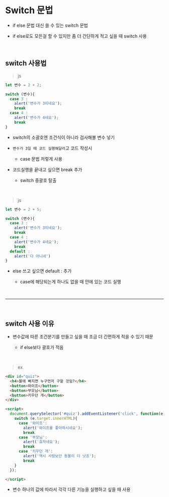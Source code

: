 # Switch 문법

- if else 문법 대신 쓸 수 있는 switch 문법

- if else로도 모든걸 할 수 있지만 좀 더 간단하게 적고 싶을 때 switch 사용

<br> 

switch 사용법
---
> js
```js
let 변수 = 2 + 2;

switch (변수){
  case 3 :
    alert('변수가 3이네요');
    break
  case 4 :
    alert('변수가 4네요');
    break
}
```
- switch의 소괄호엔 조건식이 아니라 검사해볼 변수 넣기

- `변수가 3일 때 코드 실행해달라`고 코드 작성시

    - case 문법 저렇게 사용

- 코드실행을 끝내고 싶으면 break 추가

    - switch 중괄호 탈출

<br>

> js
```js
let 변수 = 2 + 5;

switch (변수){
  case 3 :
    alert('변수가 3이네요');
    break
  case 4 :
    alert('변수가 4네요');
    break
  default : 
    alert('다 아니네')
}
```
- else 쓰고 싶으면 default : 추가

    - case에 해당되는게 하나도 없을 때 안에 있는 코드 실행

<br>

---

<br>

switch 사용 이유
---
- 변수값에 따른 조건분기를 만들고 싶을 때 조금 더 간편하게 적을 수 있기 때문

    - if else보다 괄호가 적음

<br>

> ex
```html
<div id="quiz">
  <h4>물에 빠지면 누구먼저 구할 것임?</h4>
  <button>와이프</button>
  <button>부모님</button>
  <button>키우던 개</button>
</div>

<script>
  document.querySelector('#quiz').addEventListener('click', function(e){
    switch (e.target.innerHTML){
      case '와이프':
        alert('와이프를 좋아하시네요');
        break
      case '부모님':
        alert('효자네요');
        break
      case '키우던 개':
        alert('역시 사람보단 동물이 더 낫죠');
        break
    }
  });

</script>
```
- 변수 하나의 값에 따라서 각각 다른 기능을 실행하고 싶을 때 사용

<br> 

 





